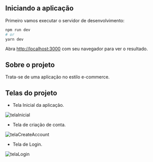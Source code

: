 ## Iniciando a aplicação

Primeiro vamos executar o servidor de desenvolvimento:

```bash
npm run dev
# or
yarn dev
```

Abra [http://localhost:3000](http://localhost:3000) com seu navegador para ver o resultado.

## Sobre o projeto

Trata-se de uma aplicação no estilo e-commerce.

## Telas do projeto

* Tela Inicial da aplicação.

![telaInicial](https://user-images.githubusercontent.com/61207420/150044220-d60baa1c-069f-4018-9410-8a93770af740.png)

* Tela de criação de conta.

![telaCreateAccount](https://user-images.githubusercontent.com/61207420/150044271-3b4c37bb-6762-44cd-ab4c-3d9ce4a51cf1.png)


* Tela de Login.

![telaLogin](https://user-images.githubusercontent.com/61207420/150044328-2107c19e-148c-4bc0-bce4-16e333fa172e.png)


